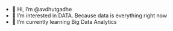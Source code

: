 - 👋 Hi, I’m @avdhutgadhe
- 👀  I’m interested in DATA. Because data is everything right now
- 🌱 I’m currently learning Big Data Analytics
